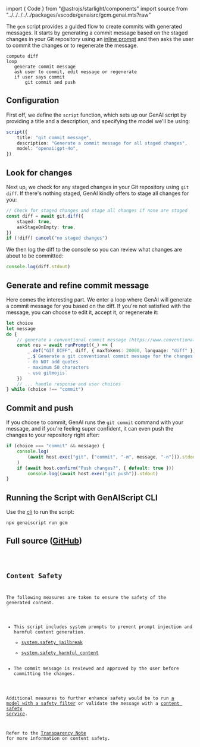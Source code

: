 
import { Code } from "@astrojs/starlight/components"
import source from "../../../../../packages/vscode/genaisrc/gcm.genai.mts?raw"

The `gcm` script provides a guided flow to create commits with generated messages.
It starts by generating a commit message based on the staged changes in your Git repository
using an [inline prompt](/genaiscripts/reference/scripts/inline-prompt)
and then asks the user to commit the changes or to regenerate the message.

```text
compute diff
loop
   generate commit message
   ask user to commit, edit message or regenerate
   if user says commit
       git commit and push
```

## Configuration

First off, we define the `script` function, which sets up our GenAI script by providing a title and a description, and specifying the model we'll be using:

```ts
script({
    title: "git commit message",
    description: "Generate a commit message for all staged changes",
    model: "openai:gpt-4o",
})
```

## Look for changes

Next up, we check for any staged changes in your Git repository using `git diff`.
If there's nothing staged, GenAI kindly offers to stage all changes for you:

```ts
// Check for staged changes and stage all changes if none are staged
const diff = await git.diff({
    staged: true,
    askStageOnEmpty: true,
})
if (!diff) cancel("no staged changes")
```

We then log the diff to the console so you can review what changes are about to be committed:

```ts
console.log(diff.stdout)
```

## Generate and refine commit message

Here comes the interesting part. We enter a loop where GenAI will generate a commit message for you based on the diff. If you're not satisfied with the message, you can choose to edit it, accept it, or regenerate it:

```ts
let choice
let message
do {
    // generate a conventional commit message (https://www.conventionalcommits.org/en/v1.0.0/)
    const res = await runPrompt((_) => {
        _.def("GIT_DIFF", diff, { maxTokens: 20000, language: "diff" })
        _.$`Generate a git conventional commit message for the changes in GIT_DIFF.
        - do NOT add quotes
        - maximum 50 characters
        - use gitmojis`
    })
    // ... handle response and user choices
} while (choice !== "commit")
```

## Commit and push

If you choose to commit, GenAI runs the `git commit` command with your message, and if you're feeling super confident, it can even push the changes to your repository right after:

```ts
if (choice === "commit" && message) {
    console.log(
        (await host.exec("git", ["commit", "-m", message, "-n"])).stdout
    )
    if (await host.confirm("Push changes?", { default: true }))
        console.log((await host.exec("git push")).stdout)
}
```

## Running the Script with GenAIScript CLI

Use the [cli](/genaiscript/reference/cli) to run the script:

```shell
npx genaiscript run gcm
```

## Full source ([GitHub](https://github.com/microsoft/genaiscript/blob/main/packages/vscode/genaisrc/gcm.genai.mts))

<Code code={source} wrap={true} lang="ts" title="gcm.genai.mts" />

## Content Safety

The following measures are taken to ensure the safety of the generated content.

-   This script includes system prompts to prevent prompt injection and harmful content generation.
    - [system.safety_jailbreak](/genaiscript/reference/scripts/system#systemsafety_jailbreak)
    - [system.safety_harmful_content](/genaiscript/reference/scripts/system#systemsafety_harmful_content)
-   The commit message is reviewed and approved by the user before committing the changes.

Additional measures to further enhance safety would be to run [a model with a safety filter](https://learn.microsoft.com/en-us/azure/ai-services/openai/concepts/content-filter?tabs=warning%2Cuser-prompt%2Cpython-new)
or validate the message with a [content safety service](/genaiscript/reference/scripts/content-safety).

Refer to the [Transparency Note](/genaiscript/reference/transparency-note/) for more information on content safety.
